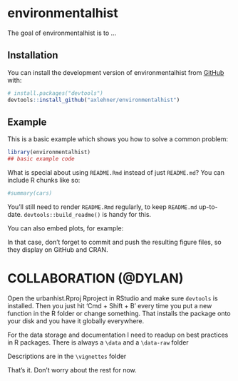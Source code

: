 
<!-- README.md is generated from README.Rmd. Please edit that file -->

# environmentalhist

<!-- badges: start -->
<!-- badges: end -->

The goal of environmentalhist is to …

## Installation

You can install the development version of environmentalhist from
[GitHub](https://github.com/) with:

``` r
# install.packages("devtools")
devtools::install_github("axlehner/environmentalhist")
```

## Example

This is a basic example which shows you how to solve a common problem:

``` r
library(environmentalhist)
## basic example code
```

What is special about using `README.Rmd` instead of just `README.md`?
You can include R chunks like so:

``` r
#summary(cars)
```

You’ll still need to render `README.Rmd` regularly, to keep `README.md`
up-to-date. `devtools::build_readme()` is handy for this.

You can also embed plots, for example:

In that case, don’t forget to commit and push the resulting figure
files, so they display on GitHub and CRAN.

# COLLABORATION (@DYLAN)

Open the urbanhist.Rproj Rproject in RStudio and make sure `devtools` is
installed. Then you just hit ‘Cmd + Shift + B’ every time you put a new
function in the R folder or change something. That installs the package
onto your disk and you have it globally everywhere.

For the data storage and documentation I need to readup on best
practices in R packages. There is always a `\data` and a `\data-raw`
folder

Descriptions are in the `\vignettes` folder

That’s it. Don’t worry about the rest for now.
